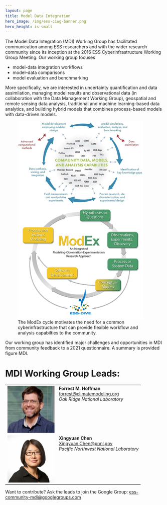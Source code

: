 ```yaml
---
layout: page
title: Model Data Integration
hero_image: /img/ess-ciwg-banner.png
hero_height: is-small
---
```


The Model Data Integration (MDI) Working Group has facilitated
communication among ESS researchers and with the wider research
community since its inception at the 2016 ESS Cyberinfrastructure
Working Group Meeting. Our working group focuses

  * model-data integration workflows
  * model–data comparisons
  * model evaluation and benchmarking

More specifically, we are interested in uncertainty quantification and data assimilation,
managing model results and observational data (in collaboration with the Data Management
Working Group), geospatial and remote sensing data analysis,
traditional and machine learning-based data analytics, and building
hybrid models that combines process-based models with data-driven
models. 

<figure>
  <img width="400" src="/img/ModEx-wheel-Forrest.png" align=center>
  <img width="400" src="/img/ModEx_Detailed_Version_v2_5-17-22.jpg" align=center>
  <figcaption>
  The ModEx cycle motivates the need for a common cyberinfrastructure that can provide
  flexible workflow and analysis capabilties to the community.
  </figcaption>
</figure>

Our working group has identified major challenges and
opportunities in MDI from community feedback to a 2021
questionnaire. A summary is provided figure MDI.


# MDI Working Group Leads:

<table>
<tbody>
<tr>
<td><img class="alignleft" src="/img/people/hoffman.jpeg" alt="Forrest M. Hoffman" width="150" height="150"></td>
<td valign="top"><strong>Forrest M. Hoffman</strong><br />
<a href = "mailto: forrest@climatemodeling.org">forrest@climatemodeling.org</a><br />
<em>Oak Ridge National Laboratory</em></td>
</tr>
<tr>
<td><img class="alignleft" src="/img/people/chen.jpeg" alt="Xingyuan Chen" width="150" height="150"></td>
<td valign="top"><strong>Xingyuan Chen</strong><br />
<a href = "mailto: Xingyuan.Chen@pnnl.gov">Xingyuan.Chen@pnnl.gov</a><br />
<em>Pacific Northwest National Laboratory</em></td>
</tr>
</tbody>
</table>

Want to contribute? Ask the leads to join the Google Group: ess-community-mdi@googlegroups.com



